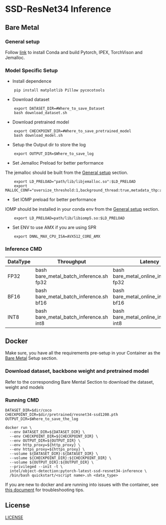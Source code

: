 # SSD-ResNet34 Inference
## Bare Metal
### General setup

Follow [link](/docs/general/pytorch/BareMetalSetup.md) to install Conda and build Pytorch, IPEX, TorchVison and Jemalloc.

### Model Specific Setup
* Install dependence
```
    pip install matplotlib Pillow pycocotools
```

* Download dataset
```
    export DATASET_DIR=#Where_to_save_Dataset
    bash download_dataset.sh
```

* Download pretrained model
```
    export CHECKPOINT_DIR=#Where_to_save_pretrained_model
    bash download_model.sh
```

* Setup the Output dir to store the log
```
    export OUTPUT_DIR=$Where_to_save_log
```

* Set Jemalloc Preload for better performance

The jemalloc should be built from the [General setup](#general-setup) section.
```
    export LD_PRELOAD="path/lib/libjemalloc.so":$LD_PRELOAD
    export MALLOC_CONF="oversize_threshold:1,background_thread:true,metadata_thp:auto,dirty_decay_ms:9000000000,muzzy_decay_ms:9000000000"
```

* Set IOMP preload for better performance

IOMP should be installed in your conda env from the [General setup](#general-setup) section.
```
    export LD_PRELOAD=path/lib/libiomp5.so:$LD_PRELOAD
```

* Set ENV to use AMX if you are using SPR
```
    export DNNL_MAX_CPU_ISA=AVX512_CORE_AMX
```

### Inference CMD

|  DataType   | Throughput  |  Latency    |   Accuracy  |
| ----------- | ----------- | ----------- | ----------- |
| FP32        | bash bare_metal_batch_inference.sh fp32 | bash bare_metal_online_inference.sh fp32 | bash bare_metal_accuracy.sh fp32 |
| BF16        | bash bare_metal_batch_inference.sh bf16 | bash bare_metal_online_inference.sh bf16 | bash bare_metal_accuracy.sh bf16 |
| INT8        | bash bare_metal_batch_inference.sh int8 | bash bare_metal_online_inference.sh int8 | bash bare_metal_accuracy.sh int8 |

## Docker

Make sure, you have all the requirements pre-setup in your Container as the [Bare Metal](#bare-metal) Setup section.

### Download dataset, backbone weight and pretrained model

Refer to the corresponding Bare Mental Section to download the dataset, weight and models

### Running CMD
```
DATASET_DIR=$dir/coco
CHECKPOINT_DIR=$dir/pretrained/resnet34-ssd1200.pth
OUTPUT_DIR=$Where_to_save_the_log

docker run \
  --env DATASET_DIR=${DATASET_DIR} \
  --env CHECKPOINT_DIR=${CHECKPOINT_DIR} \
  --env OUTPUT_DIR=${OUTPUT_DIR} \
  --env http_proxy=${http_proxy} \
  --env https_proxy=${https_proxy} \
  --volume ${DATASET_DIR}:${DATASET_DIR} \
  --volume ${CHECKPOINT_DIR}:${CHECKPOINT_DIR} \
  --volume ${OUTPUT_DIR}:${OUTPUT_DIR} \
  --privileged --init -t \
  intel/object-detection:pytorch-latest-ssd-resnet34-inference \
  /bin/bash quickstart/<script name>.sh <data_type>
```
If you are new to docker and are running into issues with the container,
see [this document](https://github.com/IntelAI/models/tree/master/docs/general/docker.md)
for troubleshooting tips.

<!--- 80. License -->
## License

[LICENSE](/LICENSE)